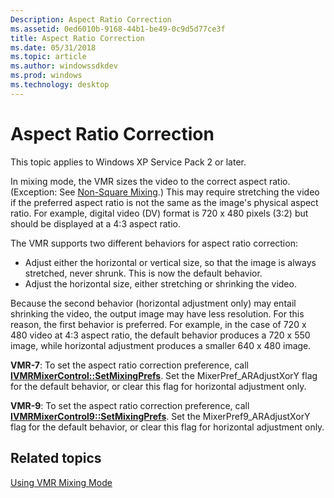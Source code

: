 ```yaml
---
Description: Aspect Ratio Correction
ms.assetid: 0ed6010b-9168-44b1-be49-0c9d5d77ce3f
title: Aspect Ratio Correction
ms.date: 05/31/2018
ms.topic: article
ms.author: windowssdkdev
ms.prod: windows
ms.technology: desktop
---
```


# Aspect Ratio Correction

This topic applies to Windows XP Service Pack 2 or later.

In mixing mode, the VMR sizes the video to the correct aspect ratio. (Exception: See [Non-Square Mixing](non-square-mixing.md).) This may require stretching the video if the preferred aspect ratio is not the same as the image's physical aspect ratio. For example, digital video (DV) format is 720 x 480 pixels (3:2) but should be displayed at a 4:3 aspect ratio.

The VMR supports two different behaviors for aspect ratio correction:

-   Adjust either the horizontal or vertical size, so that the image is always stretched, never shrunk. This is now the default behavior.
-   Adjust the horizontal size, either stretching or shrinking the video.

Because the second behavior (horizontal adjustment only) may entail shrinking the video, the output image may have less resolution. For this reason, the first behavior is preferred. For example, in the case of 720 x 480 video at 4:3 aspect ratio, the default behavior produces a 720 x 550 image, while horizontal adjustment produces a smaller 640 x 480 image.

**VMR-7**: To set the aspect ratio correction preference, call [**IVMRMixerControl::SetMixingPrefs**](/windows/win32/Strmif/nf-strmif-ivmrmixercontrol-setoutputrect?branch=master). Set the MixerPref\_ARAdjustXorY flag for the default behavior, or clear this flag for horizontal adjustment only.

**VMR-9**: To set the aspect ratio correction preference, call [**IVMRMixerControl9::SetMixingPrefs**](/windows/win32/Vmr9/nf-vmr9-ivmrmixercontrol9-setmixingprefs?branch=master). Set the MixerPref9\_ARAdjustXorY flag for the default behavior, or clear this flag for horizontal adjustment only.

## Related topics

<dl> <dt>

[Using VMR Mixing Mode](using-vmr-mixing-mode.md)
</dt> </dl>

 

 



